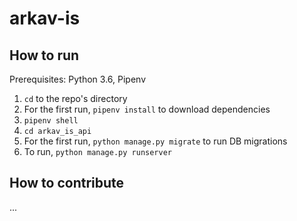 # arkav-is

## How to run

Prerequisites: Python 3.6, Pipenv

1. `cd` to the repo's directory
2. For the first run, `pipenv install` to download dependencies
3. `pipenv shell`
4. `cd arkav_is_api`
5. For the first run, `python manage.py migrate` to run DB migrations
6. To run, `python manage.py runserver`

## How to contribute

...

